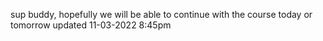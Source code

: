 sup buddy, hopefully we will be able to continue with the course today or tomorrow
updated 11-03-2022 8:45pm
